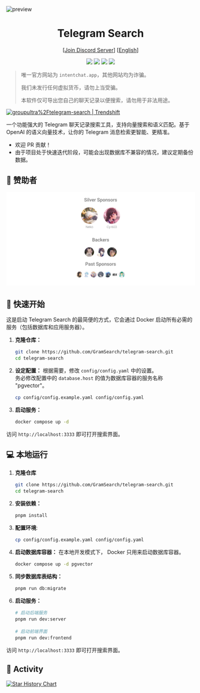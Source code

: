 ![preview](./docs/assets/preview.png)

<h1 align="center">Telegram Search</h1>

<p align="center">
  [<a href="https://discord.gg/NzYsmJSgCT">Join Discord Server</a>] [<a href="https://github.com/GramSearch/telegram-search/blob/main/README_EN.md">English</a>]
</p>

<p align="center">
  <a href="https://deepwiki.com/GramSearch/telegram-search"><img src="https://deepwiki.com/badge.svg"></a>
  <a href="https://github.com/GramSearch/telegram-search/blob/main/LICENSE"><img src="https://img.shields.io/github/license/GramSearch/telegram-search.svg?style=flat&colorA=080f12&colorB=1fa669"></a>
    <a href="https://discord.gg/NzYsmJSgCT"><img src="https://img.shields.io/badge/dynamic/json?url=https%3A%2F%2Fdiscord.com%2Fapi%2Finvites%2FNzYsmJSgCT%3Fwith_counts%3Dtrue&query=%24.approximate_member_count&suffix=%20members&logo=discord&logoColor=white&label=%20&color=7389D8&labelColor=6A7EC2"></a>
  <a href="https://t.me/+Gs3SH2qAPeFhYmU9"><img src="https://img.shields.io/badge/Telegram-%235AA9E6?logo=telegram&labelColor=FFFFFF"></a>
</p>

> 唯一官方网站为 `intentchat.app`，其他网站均为诈骗。
>
> 我们未发行任何虚拟货币，请勿上当受骗。
>
> 本软件仅可导出您自己的聊天记录以便搜索，请勿用于非法用途。

<a href="https://trendshift.io/repositories/13868" target="_blank"><img src="https://trendshift.io/api/badge/repositories/13868" alt="groupultra%2Ftelegram-search | Trendshift" style="width: 250px; height: 55px;" width="250" height="55"/></a>

一个功能强大的 Telegram 聊天记录搜索工具，支持向量搜索和语义匹配。基于 OpenAI 的语义向量技术，让你的 Telegram 消息检索更智能、更精准。

- 欢迎 PR 贡献！
- 由于项目处于快速迭代阶段，可能会出现数据库不兼容的情况，建议定期备份数据。

## 💖 赞助者

![Sponsors](https://github.com/luoling8192/luoling8192/raw/master/sponsorkit/sponsors.svg)

## 🚀 快速开始

这是启动 Telegram Search 的最简便的方式，它会通过 Docker 启动所有必需的服务（包括数据库和应用服务器）。

1.  **克隆仓库：**

    ```bash
    git clone https://github.com/GramSearch/telegram-search.git
    cd telegram-search
    ```

2.  **设定配置：**
    根据需要，修改 `config/config.yaml` 中的设置。\
    务必修改配置中的 `database.host` 的值为数据库容器的服务名称 "pgvector"。
    ```bash
    cp config/config.example.yaml config/config.yaml
    ```

3.  **启动服务：**

    ```bash
    docker compose up -d
    ```

访问 `http://localhost:3333` 即可打开搜索界面。

## 💻 本地运行

1.  **克隆仓库**

    ```bash
    git clone https://github.com/GramSearch/telegram-search.git
    cd telegram-search
    ```

2.  **安装依赖：**

    ```bash
    pnpm install
    ```

3.  **配置环境**:

    ```bash
    cp config/config.example.yaml config/config.yaml
    ```

4.  **启动数据库容器：**
    在本地开发模式下， Docker 只用来启动数据库容器。

    ```bash
    docker compose up -d pgvector
    ```

5.  **同步数据库表结构：**

    ```bash
    pnpm run db:migrate
    ```

6.  **启动服务：**

    ```bash
    # 启动后端服务
    pnpm run dev:server

    # 启动前端界面
    pnpm run dev:frontend
    ```

访问 `http://localhost:3333` 即可打开搜索界面。

## 🚀 Activity

[![Star History Chart](https://api.star-history.com/svg?repos=luoling8192/telegram-search&type=Date)](https://star-history.com/#luoling8192/telegram-search&Date)
